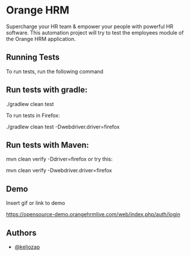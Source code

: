 # Orange HRM

Supercharge your HR team & empower your people with powerful HR software. This automation project will try to test the employees module of the Orange HRM application.


## Running Tests

To run tests, run the following command

## Run tests with gradle:

./gradlew clean test

To run tests in Firefox:

./gradlew clean test -Dwebdriver.driver=firefox

## Run tests with Maven:

mvn clean verify -Ddriver=firefox
or try this:

mvn clean verify -Dwebdriver.driver=firefox


## Demo

Insert gif or link to demo

https://opensource-demo.orangehrmlive.com/web/index.php/auth/login
## Authors

- [@keljozap](https://github.com/keljozap)